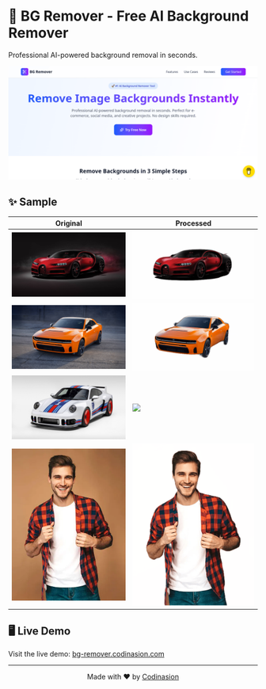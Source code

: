 # 📸 BG Remover - Free AI Background Remover

Professional AI-powered background removal in seconds.

![BG Remover Demo](./public/demo.png)

## ✨ Sample

| Original                             | Processed                            |
| ------------------------------------ | ------------------------------------ |
| ![](./public/sample/2-original.jpg)  | ![](./public/sample/2-processed.png) |
| ![](./public/sample/3-original.jpg)  | ![](./public/sample/3-processed.png) |
| ![](./public/sample/4-original.jpg)  | ![](./public/sample/4-processed.png) |
| ![](./public/sample/1-original.webp) | ![](./public/sample/1-processed.png) |

## 🖥️ Live Demo

Visit the live demo: [bg-remover.codinasion.com](https://bg-remover.codinasion.com)

---

<p align="center">Made with ❤️ by <a href="https://www.codinasion.com">Codinasion</a></p>
